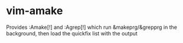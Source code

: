# vim-amake
Provides :Amake[!] and :Agrep[!] which run &makeprg/&grepprg in the background, then load the quickfix list with the output
